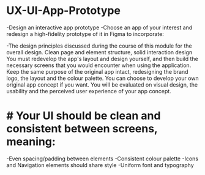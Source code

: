 # UX-UI-App-Prototype
-Design an interactive app prototype 
-Choose an app of your interest and redesign a high-fidelity prototype of it in Figma to incorporate: 

-The design principles discussed during the course of this module for the overall design.
Clean page and element structure,  solid interaction design
You must redevelop the app's layout and design yourself, and then build the necessary screens that you would encounter when using the application. Keep the same purpose of the original app intact, redesigning the brand logo, the layout and the colour palette. You can choose to develop your own original app concept if you want.
 You will be evaluated on visual design, the usability and the perceived user experience of your app concept.

# # Your UI should be clean and consistent between screens, meaning:

-Even spacing/padding between elements
-Consistent colour palette
-Icons and Navigation elements should share style
-Uniform font and typography
